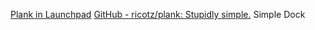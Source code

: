 
[Plank in Launchpad](https://launchpad.net/plank)
[GitHub - ricotz/plank: Stupidly simple.](https://github.com/ricotz/plank)
Simple Dock
